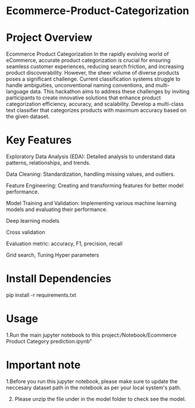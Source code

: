 # Ecommerce-Product-Categorization

# Project Overview
Ecommerce Product Categorization In the rapidly evolving world of eCommerce, accurate product categorization is crucial for ensuring seamless customer experiences, reducing search friction, and increasing product discoverability. However, the sheer volume of diverse products poses a significant challenge. Current classification systems struggle to handle ambiguities, unconventional naming conventions, and multi-language data. This hackathon aims to address these challenges by inviting participants to create innovative solutions that enhance product categorization efficiency, accuracy, and scalability.
Develop a multi-class text classifier that categorizes products with maximum accuracy based on the given dataset. 

# Key Features
  Exploratory Data Analysis (EDA): Detailed analysis to understand data patterns, relationships, and trends.

  Data Cleaning: Standardization, handling missing values, and outliers.
  
  Feature Engineering: Creating and transforming features for better model performance.

  Model Training and Validation: Implementing various machine learning models and evaluating their performance.

  Deep learning models

  Cross validation

  Evaluation metric: accuracy, F1, precision, recall

  Grid search, Tuning Hyper parameters 

# Install Dependencies 
  pip install -r requirements.txt

# Usage
  1.Run the main jupyter notebook to this project:/Notebook/Ecommerce Product Category prediction.ipynb"

# Important note
  1.Before you run this jupyter notebook, please make sure to update the neccesary dataset path in the notebook as per your local system's path.
  
  2. Please unzip the file under in the model folder to check see the model.





